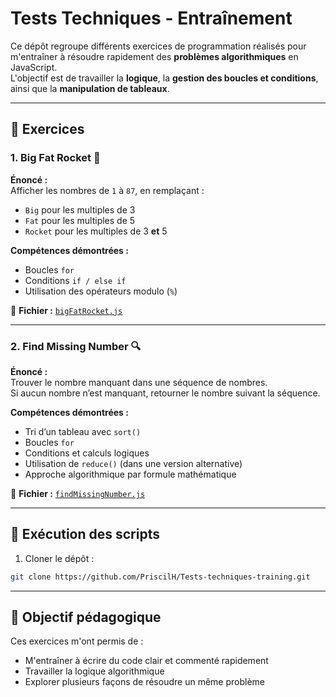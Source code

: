# Tests Techniques - Entraînement

Ce dépôt regroupe différents exercices de programmation réalisés pour m'entraîner à résoudre rapidement des **problèmes algorithmiques** en JavaScript.  
L'objectif est de travailler la **logique**, la **gestion des boucles et conditions**, ainsi que la **manipulation de tableaux**.

---

## 📂 Exercices

### 1. Big Fat Rocket 🚀
**Énoncé :**  
Afficher les nombres de `1` à `87`, en remplaçant :
- `Big` pour les multiples de 3
- `Fat` pour les multiples de 5
- `Rocket` pour les multiples de 3 **et** 5  

**Compétences démontrées :**
- Boucles `for`
- Conditions `if / else if`
- Utilisation des opérateurs modulo (`%`)

📄 **Fichier :** [`bigFatRocket.js`](./bigFatRocket.js)

---

### 2. Find Missing Number 🔍
**Énoncé :**  
Trouver le nombre manquant dans une séquence de nombres.  
Si aucun nombre n’est manquant, retourner le nombre suivant la séquence.

**Compétences démontrées :**
- Tri d’un tableau avec `sort()`
- Boucles `for`
- Conditions et calculs logiques
- Utilisation de `reduce()` (dans une version alternative)
- Approche algorithmique par formule mathématique

📄 **Fichier :** [`findMissingNumber.js`](./findMissingNumber.js)

---

## 🚀 Exécution des scripts

1. Cloner le dépôt :
```bash
git clone https://github.com/PriscilH/Tests-techniques-training.git
```

---

## 🎯 Objectif pédagogique

Ces exercices m'ont permis de :

- M'entraîner à écrire du code clair et commenté rapidement
- Travailler la logique algorithmique
- Explorer plusieurs façons de résoudre un même problème
